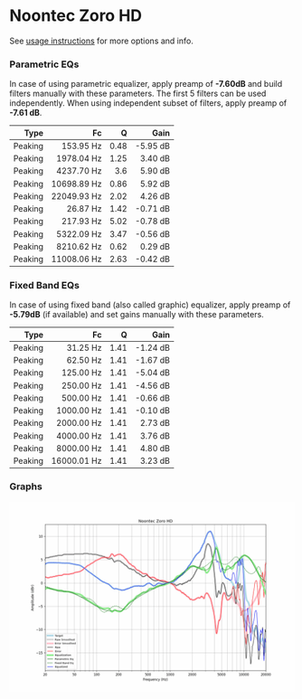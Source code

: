 # Noontec Zoro HD
See [usage instructions](https://github.com/jaakkopasanen/AutoEq#usage) for more options and info.

### Parametric EQs
In case of using parametric equalizer, apply preamp of **-7.60dB** and build filters manually
with these parameters. The first 5 filters can be used independently.
When using independent subset of filters, apply preamp of **-7.61 dB**.

| Type    | Fc          |    Q | Gain     |
|--------:|------------:|-----:|---------:|
| Peaking | 153.95 Hz   | 0.48 | -5.95 dB |
| Peaking | 1978.04 Hz  | 1.25 | 3.40 dB  |
| Peaking | 4237.70 Hz  | 3.6  | 5.90 dB  |
| Peaking | 10698.89 Hz | 0.86 | 5.92 dB  |
| Peaking | 22049.93 Hz | 2.02 | 4.26 dB  |
| Peaking | 26.87 Hz    | 1.42 | -0.71 dB |
| Peaking | 217.93 Hz   | 5.02 | -0.78 dB |
| Peaking | 5322.09 Hz  | 3.47 | -0.56 dB |
| Peaking | 8210.62 Hz  | 0.62 | 0.29 dB  |
| Peaking | 11008.06 Hz | 2.63 | -0.42 dB |

### Fixed Band EQs
In case of using fixed band (also called graphic) equalizer, apply preamp of **-5.79dB**
(if available) and set gains manually with these parameters.

| Type    | Fc          |    Q | Gain     |
|--------:|------------:|-----:|---------:|
| Peaking | 31.25 Hz    | 1.41 | -1.24 dB |
| Peaking | 62.50 Hz    | 1.41 | -1.67 dB |
| Peaking | 125.00 Hz   | 1.41 | -5.04 dB |
| Peaking | 250.00 Hz   | 1.41 | -4.56 dB |
| Peaking | 500.00 Hz   | 1.41 | -0.66 dB |
| Peaking | 1000.00 Hz  | 1.41 | -0.10 dB |
| Peaking | 2000.00 Hz  | 1.41 | 2.73 dB  |
| Peaking | 4000.00 Hz  | 1.41 | 3.76 dB  |
| Peaking | 8000.00 Hz  | 1.41 | 4.80 dB  |
| Peaking | 16000.01 Hz | 1.41 | 3.23 dB  |

### Graphs
![](./Noontec%20Zoro%20HD.png)
